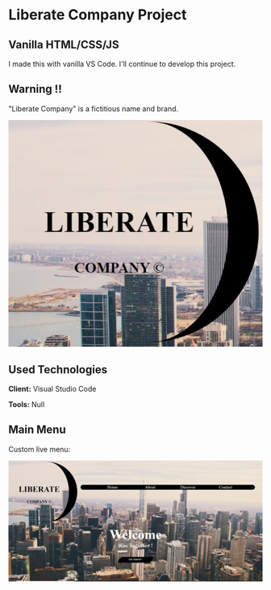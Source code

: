 
# Liberate Company Project
## Vanilla HTML/CSS/JS

I made this with vanilla VS Code. I'll continue to develop this project.


## Warning !!

"Liberate Company" is a fictitious name and brand.

![](source-readme/logo1.jpg)

  
## Used Technologies

**Client:** Visual Studio Code

**Tools:** Null

  
## Main Menu

Custom live menu:

![](source-readme/main1.jpg)


  
